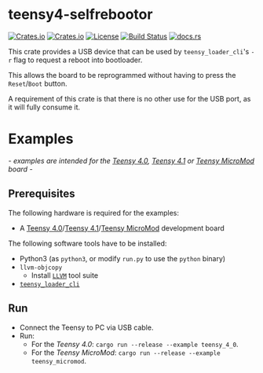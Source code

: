 # teensy4-selfrebootor

[![Crates.io](https://img.shields.io/crates/v/teensy4-selfrebootor)](https://crates.io/crates/teensy4-selfrebootor)
[![Crates.io](https://img.shields.io/crates/d/teensy4-selfrebootor)](https://crates.io/crates/teensy4-selfrebootor)
[![License](https://img.shields.io/crates/l/teensy4-selfrebootor)](https://github.com/Finomnis/teensy4-selfrebootor/blob/main/LICENSE-MIT)
[![Build Status](https://img.shields.io/github/actions/workflow/status/Finomnis/teensy4-selfrebootor/ci.yml)](https://github.com/Finomnis/teensy4-selfrebootor/actions/workflows/ci.yml?query=branch%3Amain)
[![docs.rs](https://img.shields.io/docsrs/teensy4-selfrebootor)](https://docs.rs/teensy4-selfrebootor)



This crate provides a USB device that can be used by `teensy_loader_cli`'s `-r` flag to request a
reboot into bootloader.

This allows the board to be reprogrammed without having to press the `Reset`/`Boot` button.

A requirement of this crate is that there is no other use for the USB port, as it will fully consume it.


# Examples

*- examples are intended for the [Teensy 4.0](https://www.pjrc.com/store/teensy40.html), [Teensy 4.1](https://www.pjrc.com/store/teensy41.html) or [Teensy MicroMod](https://www.sparkfun.com/products/16402) board -*

## Prerequisites

The following hardware is required for the examples:
- A [Teensy 4.0](https://www.pjrc.com/store/teensy40.html)/[Teensy 4.1](https://www.pjrc.com/store/teensy41.html)/[Teensy MicroMod](https://www.sparkfun.com/products/16402) development board

The following software tools have to be installed:
- Python3 (as `python3`, or modify `run.py` to use the `python` binary)
- `llvm-objcopy`
  - Install [`LLVM`](https://github.com/llvm/llvm-project/releases) tool suite
- [`teensy_loader_cli`](https://www.pjrc.com/teensy/loader_cli.html)


## Run

- Connect the Teensy to PC via USB cable.
- Run:
    - For the *Teensy 4.0*: `cargo run --release --example teensy_4_0`.
    - For the *Teensy MicroMod*: `cargo run --release --example teensy_micromod`.
